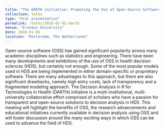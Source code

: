 ```yaml
---
title: "The DARTH initiative: Promoting the Use of Open-Source Software in Medical Decision Making"
collection: talks
type: "Oral presentation"
permalink: /talks/2018-01-01-darth
venue: "Erasmus University"
date: 2018-01-01
location: "Rotterdam, The Netherlands"
---
```


Open-source software (OSS) has gained significant popularity across many academic disciplines such as statistics and engineering. There have been many developments and exhibitions of the use of OSS in health decision sciences (HDS), but certainly not enough. Some of the most popular models used in HDS are being implemented in either domain-specific or proprietary software. There are many advantages to this approach, but there are also significant drawbacks, namely high entry costs, lack of transparency and a fragmented modeling approach. The Decision Analysis in R for Technologies in Health (DARTH) initiative is a multi-institutional, multi-university collaborative effort comprised of scholars who have a passion for transparent and open-source solutions to decision analysis in HDS. This meeting will highlight the benefits of OSS, the research advancements and educational initiatives currently available in decision analysis using OSS and will foster discussion around the many exciting ways in which OSS can be used to advance the field of HDS.